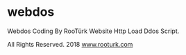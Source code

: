 # webdos
Webdos Coding By RooTürk Website Http Load Ddos Script.

All Rights Reserved. 2018 www.rooturk.com
